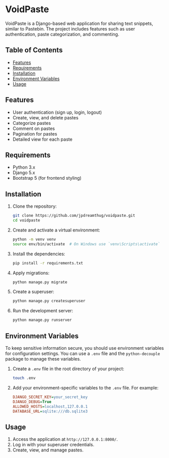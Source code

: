 # VoidPaste

VoidPaste is a Django-based web application for sharing text snippets, similar to Pastebin. The project includes features such as user authentication, paste categorization, and commenting.

## Table of Contents

- [Features](#features)
- [Requirements](#requirements)
- [Installation](#installation)
- [Environment Variables](#environment-variables)
- [Usage](#usage)


## Features

- User authentication (sign up, login, logout)
- Create, view, and delete pastes
- Categorize pastes
- Comment on pastes
- Pagination for pastes
- Detailed view for each paste

## Requirements

- Python 3.x
- Django 5.x
- Bootstrap 5 (for frontend styling)

## Installation

1. Clone the repository:
    ```sh
    git clone https://github.com/jpdreamthug/voidpaste.git
    cd voidpaste
    ```

2. Create and activate a virtual environment:
    ```sh
    python -m venv venv
    source env/bin/activate  # On Windows use `venv\Scripts\activate`
    ```

3. Install the dependencies:
    ```sh
    pip install -r requirements.txt
    ```

4. Apply migrations:
    ```sh
    python manage.py migrate
    ```

5. Create a superuser:
    ```sh
    python manage.py createsuperuser
    ```

6. Run the development server:
    ```sh
    python manage.py runserver
    ```

## Environment Variables

To keep sensitive information secure, you should use environment variables for configuration settings. You can use a `.env` file and the `python-decouple` package to manage these variables.


1. Create a `.env` file in the root directory of your project:
    ```sh
    touch .env
    ```

2. Add your environment-specific variables to the `.env` file. For example:
    ```ini
    DJANGO_SECRET_KEY=your_secret_key
    DJANGO_DEBUG=True
    ALLOWED_HOSTS=localhost,127.0.0.1
    DATABASE_URL=sqlite:///db.sqlite3
    ```

## Usage

1. Access the application at `http://127.0.0.1:8000/`.
2. Log in with your superuser credentials.
3. Create, view, and manage pastes.
